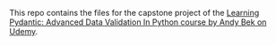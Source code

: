 This repo contains the files for the capstone project of the [Learning Pydantic: Advanced Data Validation In Python course by Andy Bek on Udemy](https://udemy.com/course/pydantic-advanced-data-validation).